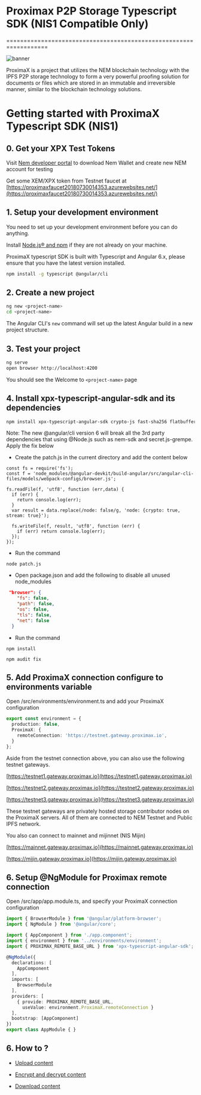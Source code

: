 

# Proximax P2P Storage Typescript SDK (NIS1 Compatible Only)
==================================================================

![banner](https://proximax.io/wp-content/uploads/2018/03/ProximaX-logotype.png)

ProximaX is a project that utilizes the NEM blockchain technology with the IPFS P2P storage technology to form a very powerful proofing solution for documents or files which are stored in an immutable and irreversible manner, similar to the blockchain technology solutions.

# Getting started with ProximaX Typescript SDK (NIS1)

## 0. Get your XPX Test Tokens

Visit [Nem developer portal](https://nem.io/developers/) to download Nem Wallet and create new NEM account for testing

Get some XEM/XPX token from Testnet faucet at [https://proximaxfaucet20180730014353.azurewebsites.net/](https://proximaxfaucet20180730014353.azurewebsites.net/)

## 1. Setup your development environment

You need to set up your development environment before you can do anything.

Install [Node.js® and npm](https://nodejs.org/en/download/) if they are not already on your machine.

ProximaX typescript SDK is built with Typescript and Angular 6.x, please ensure that you have the latest version installed.

```bash
npm install -g typescript @angular/cli
```


## 2. Create a new project

```bash
ng new <project-name>
cd <project-name>
```

The Angular CLI's `new` command will set up the latest Angular build in a new project structure.

## 3. Test your project

```bash
ng serve
open browser http://localhost:4200
```

You should see the Welcome to `<project-name>` page

## 4. Install xpx-typescript-angular-sdk and its dependencies

```bash
npm install xpx-typescript-angular-sdk crypto-js fast-sha256 flatbuffers nem-sdk secrets.js-grempe text-encoding-utf-8 typescript-base64-arraybuffer --save
```

Note: The new @angular/cli version 6 will break all the 3rd party dependencies that using @Node.js such as nem-sdk and secret.js-grempe. Apply the fix below

- Create the patch.js in the current directory and add the content below

```node
const fs = require('fs');
const f = 'node_modules/@angular-devkit/build-angular/src/angular-cli-files/models/webpack-configs/browser.js';

fs.readFile(f, 'utf8', function (err,data) {
  if (err) {
    return console.log(err);
  }
  var result = data.replace(/node: false/g, 'node: {crypto: true, stream: true}');

  fs.writeFile(f, result, 'utf8', function (err) {
    if (err) return console.log(err);
  });
});
```

- Run the command 

```node
node patch.js
```

- Open package.json and add the following to disable all unused node_modules

```json
 "browser": {
    "fs": false,
    "path": false,
    "os": false,
    "tls": false,
    "net": false
  }
```

- Run the command 

```node
npm install

npm audit fix
```

## 5. Add ProximaX connection configure to environments variable

Open /src/environments/environment.ts and add your ProximaX configuration

```ts
export const environment = {
  production: false,
  ProximaX: {
    remoteConnection: 'https://testnet.gateway.proximax.io',
  }
};
```

Aside from the testnet connection above, you can also use the following testnet gateways.

[https://testnet1.gateway.proximax.io](https://testnet1.gateway.proximax.io)

[https://testnet2.gateway.proximax.io](https://testnet2.gateway.proximax.io)

[https://testnet3.gateway.proximax.io](https://testnet3.gateway.proximax.io)

These testnet gateways are privately hosted storage contributor nodes on the ProximaX servers. 
All of them are connected to NEM Testnet and Public IPFS network.

You also can connect to mainnet and mijinnet (NIS Mijin)

[https://mainnet.gateway.proximax.io](https://mainnet.gateway.proximax.io)

[https://mijin.gateway.proximax.io](https://mijin.gateway.proximax.io)

## 6. Setup @NgModule for Proximax remote connection

Open /src/app/app.module.ts, and specify your ProximaX connection configuration

```ts
import { BrowserModule } from '@angular/platform-browser';
import { NgModule } from '@angular/core';

import { AppComponent } from './app.component';
import { environment } from '../environments/environment';
import { PROXIMAX_REMOTE_BASE_URL } from 'xpx-typescript-angular-sdk';

@NgModule({
  declarations: [
    AppComponent
  ],
  imports: [
    BrowserModule
  ],
  providers: [
    { provide: PROXIMAX_REMOTE_BASE_URL, 
      useValue: environment.ProximaX.remoteConnection }
  ],
  bootstrap: [AppComponent]
})
export class AppModule { }

```

## 6. How to ?

- [Upload content](docs/upload-content.md)

- [Encrypt and decrypt content](docs/secured-content.md)

- [Download content](docs/encrypt-decrypt.md)

